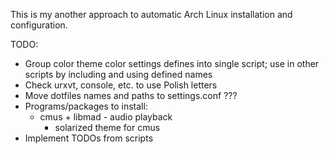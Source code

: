 This is my another approach to automatic Arch Linux installation and configuration.

TODO:
- Group color theme color settings defines into single script; use in other
    scripts by including and using defined names
- Check urxvt, console, etc. to use Polish letters
- Move dotfiles names and paths to settings.conf ???
- Programs/packages to install:
    - cmus + libmad - audio playback
        - solarized theme for cmus
- Implement TODOs from scripts

